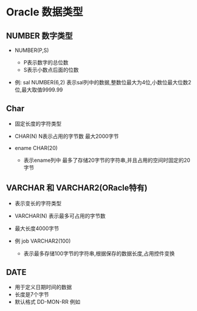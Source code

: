 
# Oracle 数据类型

## NUMBER 数字类型
- NUMBER(P,S)
  - P表示数字的总位数
  - S表示小数点后面的位数

- 例:
sal NUMBER(6,2)
表示sal列中的数据,整数位最大为4位,小数位最大位数2位,最大取值9999.99

## Char

- 固定长度的字符类型
- CHAR(N) N表示占用的字节数  最大2000字节

- ename CHAR(20)
  - 表示ename列中 最多了存储20字节的字符串,并且占用的空间时固定的20字节

## VARCHAR 和 VARCHAR2(ORacle特有)

- 表示变长的字符类型
- VARCHAR(N) 表示最多可占用的字节数
- 最大长度4000字节

- 例 job VARCHAR2(100)
  - 表示最多存储100字节的字符串,根据保存的数据长度,占用控件变换

## DATE
- 用于定义日期时间的数据
- 长度是7个字节
- 默认格式 DD-MON-RR 例如
